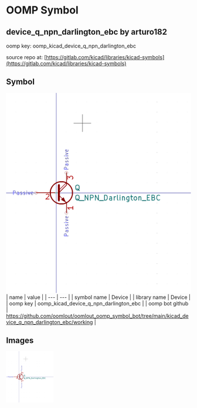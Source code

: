 # OOMP Symbol  
## device_q_npn_darlington_ebc  by arturo182  
  
oomp key: oomp_kicad_device_q_npn_darlington_ebc  
  
source repo at: [https://gitlab.com/kicad/libraries/kicad-symbols](https://gitlab.com/kicad/libraries/kicad-symbols)  
## Symbol  
  
[![working.png](working_600.png)](working.png)  
| name | value | 
| --- | --- | 
| symbol name | Device | 
| library name | Device | 
| oomp key | oomp_kicad_device_q_npn_darlington_ebc | 
| oomp bot github | https://github.com/oomlout/oomlout_oomp_symbol_bot/tree/main/kicad_device_q_npn_darlington_ebc/working | 
## Images  
  
[![working.png](working_140.png)](working.png)  
